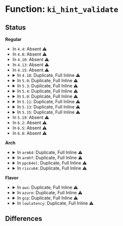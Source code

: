 # Function: <code>ki_hint_validate</code>

## Status
<b>Regular</b>
<ul>
<li>
In <code>4.4</code>: Absent ⚠️
</li>
<li>
In <code>4.8</code>: Absent ⚠️
</li>
<li>
In <code>4.10</code>: Absent ⚠️
</li>
<li>
In <code>4.13</code>: Absent ⚠️
</li>
<li>
In <code>4.15</code>: Absent ⚠️
</li>
<li>
<details>
<summary>In <code>4.18</code>: Duplicate, Full Inline ⚠️</summary>

**Collision:** Static Duplication

**Inline:** Full

**Transformation:** False

**Instances:**

```
In mm/page_io.c (ffffffff81246fdb)
Location: include/linux/fs.h:1952
Inline: True
Inline callers:
  - mm/page_io.c:__swap_writepage
```
```
In fs/read_write.c (ffffffff812976ab)
Location: include/linux/fs.h:1952
Inline: True
```
```
In fs/splice.c (ffffffff812cfc24)
Location: include/linux/fs.h:1952
Inline: True
Inline callers:
  - fs/splice.c:generic_file_splice_read
```
```
In fs/aio.c (ffffffff812f2715)
Location: include/linux/fs.h:1952
Inline: True
Inline callers:
  - fs/aio.c:aio_prep_rw
```
```
In fs/fuse/file.c (ffffffff813caf02)
Location: include/linux/fs.h:1952
Inline: True
Inline callers:
  - fs/fuse/file.c:fuse_do_readpage
```
</details>
</li>
<li>
<details>
<summary>In <code>5.0</code>: Duplicate, Full Inline ⚠️</summary>

**Collision:** Static Duplication

**Inline:** Full

**Transformation:** False

**Instances:**

```
In mm/page_io.c (ffffffff8125b417)
Location: include/linux/fs.h:2034
Inline: True
Inline callers:
  - mm/page_io.c:__swap_writepage
```
```
In fs/read_write.c (ffffffff812ac360)
Location: include/linux/fs.h:2034
Inline: True
```
```
In fs/splice.c (ffffffff812e5016)
Location: include/linux/fs.h:2034
Inline: True
Inline callers:
  - fs/splice.c:generic_file_splice_read
```
```
In fs/aio.c (ffffffff81307103)
Location: include/linux/fs.h:2034
Inline: True
Inline callers:
  - fs/aio.c:aio_prep_rw
```
```
In fs/fuse/file.c (0)
Location: include/linux/fs.h:2034
Inline: True
```
</details>
</li>
<li>
<details>
<summary>In <code>5.3</code>: Duplicate, Full Inline ⚠️</summary>

**Collision:** Static Duplication

**Inline:** Full

**Transformation:** False

**Instances:**

```
In mm/page_io.c (ffffffff81276555)
Location: include/linux/fs.h:2041
Inline: True
Inline callers:
  - mm/page_io.c:__swap_writepage
```
```
In fs/read_write.c (ffffffff812c8a4a)
Location: include/linux/fs.h:2041
Inline: True
Inline callers:
  - fs/read_write.c:do_iter_readv_writev
```
```
In fs/splice.c (ffffffff813037fb)
Location: include/linux/fs.h:2041
Inline: True
Inline callers:
  - fs/splice.c:generic_file_splice_read
```
```
In fs/aio.c (ffffffff813286c8)
Location: include/linux/fs.h:2041
Inline: True
Inline callers:
  - fs/aio.c:aio_prep_rw
```
```
In fs/io_uring.c (ffffffff8132d69a)
Location: include/linux/fs.h:2041
Inline: True
Inline callers:
  - fs/io_uring.c:io_prep_rw
```
```
In fs/fuse/file.c (0)
Location: include/linux/fs.h:2041
Inline: True
```
</details>
</li>
<li>
<details>
<summary>In <code>5.4</code>: Duplicate, Full Inline ⚠️</summary>

**Collision:** Static Duplication

**Inline:** Full

**Transformation:** False

**Instances:**

```
In mm/page_io.c (ffffffff81286045)
Location: include/linux/fs.h:2076
Inline: True
Inline callers:
  - mm/page_io.c:__swap_writepage
```
```
In fs/read_write.c (ffffffff812da45a)
Location: include/linux/fs.h:2076
Inline: True
Inline callers:
  - fs/read_write.c:do_iter_readv_writev
```
```
In fs/splice.c (ffffffff8131687b)
Location: include/linux/fs.h:2076
Inline: True
Inline callers:
  - fs/splice.c:generic_file_splice_read
```
```
In fs/aio.c (ffffffff8133b478)
Location: include/linux/fs.h:2076
Inline: True
Inline callers:
  - fs/aio.c:aio_prep_rw
```
```
In fs/io_uring.c (ffffffff8134073b)
Location: include/linux/fs.h:2076
Inline: True
Inline callers:
  - fs/io_uring.c:io_prep_rw
```
</details>
</li>
<li>
<details>
<summary>In <code>5.8</code>: Duplicate, Full Inline ⚠️</summary>

**Collision:** Static Duplication

**Inline:** Full

**Transformation:** False

**Instances:**

```
In mm/page_io.c (ffffffff812b8341)
Location: include/linux/fs.h:2090
Inline: True
Inline callers:
  - mm/page_io.c:__swap_writepage
```
```
In fs/read_write.c (ffffffff813108a6)
Location: include/linux/fs.h:2090
Inline: True
Inline callers:
  - fs/read_write.c:do_iter_readv_writev
  - fs/read_write.c:new_sync_write
  - fs/read_write.c:new_sync_read
```
```
In fs/splice.c (ffffffff813504d7)
Location: include/linux/fs.h:2090
Inline: True
Inline callers:
  - fs/splice.c:generic_file_splice_read
```
```
In fs/aio.c (ffffffff81375042)
Location: include/linux/fs.h:2090
Inline: True
Inline callers:
  - fs/aio.c:aio_prep_rw
```
```
In fs/io_uring.c (ffffffff8137b2cc)
Location: include/linux/fs.h:2090
Inline: True
Inline callers:
  - fs/io_uring.c:io_prep_rw
```
</details>
</li>
<li>
<details>
<summary>In <code>5.11</code>: Duplicate, Full Inline ⚠️</summary>

**Collision:** Static Duplication

**Inline:** Full

**Transformation:** False

**Instances:**

```
In mm/page_io.c (ffffffff812c3a0e)
Location: include/linux/fs.h:2060
Inline: True
Inline callers:
  - mm/page_io.c:__swap_writepage
```
```
In fs/read_write.c (ffffffff8131d2b9)
Location: include/linux/fs.h:2060
Inline: True
Inline callers:
  - fs/read_write.c:do_iter_readv_writev
  - fs/read_write.c:__kernel_write
  - fs/read_write.c:new_sync_write
  - fs/read_write.c:__kernel_read
  - fs/read_write.c:new_sync_read
```
```
In fs/seq_file.c (ffffffff8134dfad)
Location: include/linux/fs.h:2060
Inline: True
Inline callers:
  - fs/seq_file.c:seq_read
```
```
In fs/splice.c (ffffffff8135d37a)
Location: include/linux/fs.h:2060
Inline: True
Inline callers:
  - fs/splice.c:generic_file_splice_read
```
```
In fs/aio.c (ffffffff81382f16)
Location: include/linux/fs.h:2060
Inline: True
Inline callers:
  - fs/aio.c:aio_prep_rw
```
```
In fs/io_uring.c (ffffffff81389f43)
Location: include/linux/fs.h:2060
Inline: True
Inline callers:
  - fs/io_uring.c:io_prep_rw
```
</details>
</li>
<li>
<details>
<summary>In <code>5.13</code>: Duplicate, Full Inline ⚠️</summary>

**Collision:** Static Duplication

**Inline:** Full

**Transformation:** False

**Instances:**

```
In mm/page_io.c (ffffffff812ca7d8)
Location: include/linux/fs.h:2268
Inline: True
Inline callers:
  - mm/page_io.c:__swap_writepage
```
```
In fs/read_write.c (ffffffff81323429)
Location: include/linux/fs.h:2268
Inline: True
Inline callers:
  - fs/read_write.c:do_iter_readv_writev
  - fs/read_write.c:__kernel_write
  - fs/read_write.c:new_sync_write
  - fs/read_write.c:__kernel_read
  - fs/read_write.c:new_sync_read
```
```
In fs/seq_file.c (ffffffff813552dd)
Location: include/linux/fs.h:2268
Inline: True
Inline callers:
  - fs/seq_file.c:seq_read
```
```
In fs/splice.c (ffffffff81363dda)
Location: include/linux/fs.h:2268
Inline: True
Inline callers:
  - fs/splice.c:generic_file_splice_read
```
```
In fs/aio.c (ffffffff81389f86)
Location: include/linux/fs.h:2268
Inline: True
Inline callers:
  - fs/aio.c:aio_prep_rw
```
```
In fs/io_uring.c (ffffffff8139108c)
Location: include/linux/fs.h:2268
Inline: True
Inline callers:
  - fs/io_uring.c:io_prep_rw
```
</details>
</li>
<li>
<details>
<summary>In <code>5.15</code>: Duplicate, Full Inline ⚠️</summary>

**Collision:** Static Duplication

**Inline:** Full

**Transformation:** False

**Instances:**

```
In mm/page_io.c (ffffffff8130f7d5)
Location: include/linux/fs.h:2322
Inline: True
Inline callers:
  - mm/page_io.c:__swap_writepage
```
```
In fs/read_write.c (ffffffff81370919)
Location: include/linux/fs.h:2322
Inline: True
Inline callers:
  - fs/read_write.c:do_iter_readv_writev
  - fs/read_write.c:__kernel_write
  - fs/read_write.c:new_sync_write
  - fs/read_write.c:__kernel_read
  - fs/read_write.c:new_sync_read
```
```
In fs/seq_file.c (ffffffff813a36ed)
Location: include/linux/fs.h:2322
Inline: True
Inline callers:
  - fs/seq_file.c:seq_read
```
```
In fs/splice.c (ffffffff813b260a)
Location: include/linux/fs.h:2322
Inline: True
Inline callers:
  - fs/splice.c:generic_file_splice_read
```
```
In fs/aio.c (ffffffff813d7266)
Location: include/linux/fs.h:2322
Inline: True
Inline callers:
  - fs/aio.c:aio_prep_rw
```
```
In fs/io_uring.c (ffffffff813e2e3b)
Location: include/linux/fs.h:2322
Inline: True
Inline callers:
  - fs/io_uring.c:io_prep_rw
```
</details>
</li>
<li>
In <code>5.19</code>: Absent ⚠️
</li>
<li>
In <code>6.2</code>: Absent ⚠️
</li>
<li>
In <code>6.5</code>: Absent ⚠️
</li>
<li>
In <code>6.8</code>: Absent ⚠️
</li>
</ul>
<b>Arch</b>
<ul>
<li>
<details>
<summary>In <code>arm64</code>: Duplicate, Full Inline ⚠️</summary>

**Collision:** Static Duplication

**Inline:** Full

**Transformation:** False

**Instances:**

```
In mm/page_io.c (ffff8000103205e0)
Location: include/linux/fs.h:2076
Inline: True
Inline callers:
  - mm/page_io.c:__swap_writepage
```
```
In fs/read_write.c (ffff80001037f798)
Location: include/linux/fs.h:2076
Inline: True
Inline callers:
  - fs/read_write.c:do_iter_readv_writev
```
```
In fs/splice.c (ffff8000103cd1e8)
Location: include/linux/fs.h:2076
Inline: True
Inline callers:
  - fs/splice.c:generic_file_splice_read
```
```
In fs/aio.c (ffff8000103fa130)
Location: include/linux/fs.h:2076
Inline: True
Inline callers:
  - fs/aio.c:aio_prep_rw
```
```
In fs/io_uring.c (ffff8000104006c0)
Location: include/linux/fs.h:2076
Inline: True
```
</details>
</li>
<li>
<details>
<summary>In <code>armhf</code>: Duplicate, Full Inline ⚠️</summary>

**Collision:** Static Duplication

**Inline:** Full

**Transformation:** False

**Instances:**

```
In mm/page_io.c (c053905c)
Location: include/linux/fs.h:2076
Inline: True
Inline callers:
  - mm/page_io.c:__swap_writepage
```
```
In fs/read_write.c (c0569df4)
Location: include/linux/fs.h:2076
Inline: True
Inline callers:
  - fs/read_write.c:do_iter_readv_writev
  - fs/read_write.c:new_sync_write
```
```
In fs/splice.c (c05a8d84)
Location: include/linux/fs.h:2076
Inline: True
Inline callers:
  - fs/splice.c:generic_file_splice_read
```
```
In fs/aio.c (c05ce2f8)
Location: include/linux/fs.h:2076
Inline: True
Inline callers:
  - fs/aio.c:aio_prep_rw
```
```
In fs/io_uring.c (c05d20d8)
Location: include/linux/fs.h:2076
Inline: True
Inline callers:
  - fs/io_uring.c:io_prep_rw
```
</details>
</li>
<li>
<details>
<summary>In <code>ppc64el</code>: Duplicate, Full Inline ⚠️</summary>

**Collision:** Static Duplication

**Inline:** Full

**Transformation:** False

**Instances:**

```
In mm/page_io.c (c0000000003f57ac)
Location: include/linux/fs.h:2076
Inline: True
Inline callers:
  - mm/page_io.c:__swap_writepage
```
```
In fs/read_write.c (c0000000004758ac)
Location: include/linux/fs.h:2076
Inline: True
Inline callers:
  - fs/read_write.c:do_iter_readv_writev
  - fs/read_write.c:new_sync_write
  - fs/read_write.c:new_sync_read
```
```
In fs/splice.c (c0000000004cef84)
Location: include/linux/fs.h:2076
Inline: True
Inline callers:
  - fs/splice.c:generic_file_splice_read
```
```
In fs/aio.c (c0000000005037a8)
Location: include/linux/fs.h:2076
Inline: True
Inline callers:
  - fs/aio.c:aio_prep_rw
```
```
In fs/io_uring.c (c000000000509f4c)
Location: include/linux/fs.h:2076
Inline: True
```
</details>
</li>
<li>
<details>
<summary>In <code>riscv64</code>: Duplicate, Full Inline ⚠️</summary>

**Collision:** Static Duplication

**Inline:** Full

**Transformation:** False

**Instances:**

```
In mm/page_io.c (ffffffe000221d02)
Location: include/linux/fs.h:2076
Inline: True
Inline callers:
  - mm/page_io.c:__swap_writepage
```
```
In fs/read_write.c (ffffffe000255474)
Location: include/linux/fs.h:2076
Inline: True
Inline callers:
  - fs/read_write.c:do_iter_readv_writev
```
```
In fs/splice.c (ffffffe00028a5fa)
Location: include/linux/fs.h:2076
Inline: True
Inline callers:
  - fs/splice.c:generic_file_splice_read
```
```
In fs/aio.c (ffffffe0002a9ad2)
Location: include/linux/fs.h:2076
Inline: True
Inline callers:
  - fs/aio.c:aio_prep_rw
```
```
In fs/io_uring.c (ffffffe0002acdf6)
Location: include/linux/fs.h:2076
Inline: True
```
</details>
</li>
</ul>
<b>Flavor</b>
<ul>
<li>
<details>
<summary>In <code>aws</code>: Duplicate, Full Inline ⚠️</summary>

**Collision:** Static Duplication

**Inline:** Full

**Transformation:** False

**Instances:**

```
In mm/page_io.c (ffffffff8127e695)
Location: include/linux/fs.h:2076
Inline: True
Inline callers:
  - mm/page_io.c:__swap_writepage
```
```
In fs/read_write.c (ffffffff812d2a3a)
Location: include/linux/fs.h:2076
Inline: True
Inline callers:
  - fs/read_write.c:do_iter_readv_writev
```
```
In fs/splice.c (ffffffff8130ee5b)
Location: include/linux/fs.h:2076
Inline: True
Inline callers:
  - fs/splice.c:generic_file_splice_read
```
```
In fs/aio.c (ffffffff81333a58)
Location: include/linux/fs.h:2076
Inline: True
Inline callers:
  - fs/aio.c:aio_prep_rw
```
```
In fs/io_uring.c (ffffffff81338d1b)
Location: include/linux/fs.h:2076
Inline: True
Inline callers:
  - fs/io_uring.c:io_prep_rw
```
</details>
</li>
<li>
<details>
<summary>In <code>azure</code>: Duplicate, Full Inline ⚠️</summary>

**Collision:** Static Duplication

**Inline:** Full

**Transformation:** False

**Instances:**

```
In mm/page_io.c (ffffffff812704c5)
Location: include/linux/fs.h:2076
Inline: True
Inline callers:
  - mm/page_io.c:__swap_writepage
```
```
In fs/read_write.c (ffffffff812c36ba)
Location: include/linux/fs.h:2076
Inline: True
Inline callers:
  - fs/read_write.c:do_iter_readv_writev
```
```
In fs/splice.c (ffffffff812ffa6b)
Location: include/linux/fs.h:2076
Inline: True
Inline callers:
  - fs/splice.c:generic_file_splice_read
```
```
In fs/aio.c (ffffffff813246c8)
Location: include/linux/fs.h:2076
Inline: True
Inline callers:
  - fs/aio.c:aio_prep_rw
```
```
In fs/io_uring.c (ffffffff81329a4b)
Location: include/linux/fs.h:2076
Inline: True
Inline callers:
  - fs/io_uring.c:io_prep_rw
```
</details>
</li>
<li>
<details>
<summary>In <code>gcp</code>: Duplicate, Full Inline ⚠️</summary>

**Collision:** Static Duplication

**Inline:** Full

**Transformation:** False

**Instances:**

```
In mm/page_io.c (ffffffff8127c435)
Location: include/linux/fs.h:2076
Inline: True
Inline callers:
  - mm/page_io.c:__swap_writepage
```
```
In fs/read_write.c (ffffffff812d084a)
Location: include/linux/fs.h:2076
Inline: True
Inline callers:
  - fs/read_write.c:do_iter_readv_writev
```
```
In fs/splice.c (ffffffff8130cc4b)
Location: include/linux/fs.h:2076
Inline: True
Inline callers:
  - fs/splice.c:generic_file_splice_read
```
```
In fs/aio.c (ffffffff81331528)
Location: include/linux/fs.h:2076
Inline: True
Inline callers:
  - fs/aio.c:aio_prep_rw
```
```
In fs/io_uring.c (ffffffff813367eb)
Location: include/linux/fs.h:2076
Inline: True
Inline callers:
  - fs/io_uring.c:io_prep_rw
```
</details>
</li>
<li>
<details>
<summary>In <code>lowlatency</code>: Duplicate, Full Inline ⚠️</summary>

**Collision:** Static Duplication

**Inline:** Full

**Transformation:** False

**Instances:**

```
In mm/page_io.c (ffffffff8128c005)
Location: include/linux/fs.h:2076
Inline: True
Inline callers:
  - mm/page_io.c:__swap_writepage
```
```
In fs/read_write.c (ffffffff812e167a)
Location: include/linux/fs.h:2076
Inline: True
Inline callers:
  - fs/read_write.c:do_iter_readv_writev
```
```
In fs/splice.c (ffffffff8131e45b)
Location: include/linux/fs.h:2076
Inline: True
Inline callers:
  - fs/splice.c:generic_file_splice_read
```
```
In fs/aio.c (ffffffff81344118)
Location: include/linux/fs.h:2076
Inline: True
Inline callers:
  - fs/aio.c:aio_prep_rw
```
```
In fs/io_uring.c (ffffffff813498bb)
Location: include/linux/fs.h:2076
Inline: True
Inline callers:
  - fs/io_uring.c:io_prep_rw
```
</details>
</li>
</ul>

## Differences
